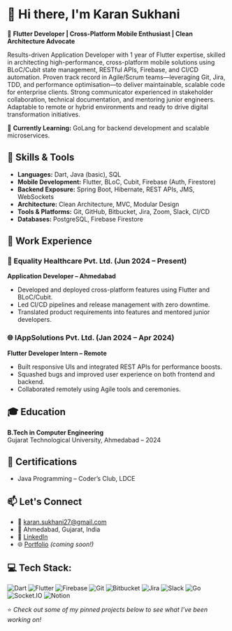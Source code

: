 # 👋 Hi there, I'm Karan Sukhani

🚀 **Flutter Developer | Cross-Platform Mobile Enthusiast | Clean Architecture Advocate**

Results-driven Application Developer with 1 year of Flutter expertise, skilled in architecting high-performance, cross-platform mobile solutions using BLoC/Cubit state management, RESTful APIs, Firebase, and CI/CD automation. Proven track record in Agile/Scrum teams—leveraging Git, Jira, TDD, and performance optimisation—to deliver maintainable, scalable code for enterprise clients. Strong communicator experienced in stakeholder collaboration, technical documentation, and mentoring junior engineers. Adaptable to remote or hybrid environments and ready to drive digital transformation initiatives.

🌱 **Currently Learning:** GoLang for backend development and scalable microservices.

## 🧠 Skills & Tools

- **Languages:** Dart, Java (basic), SQL
- **Mobile Development:** Flutter, BLoC, Cubit, Firebase (Auth, Firestore)
- **Backend Exposure:** Spring Boot, Hibernate, REST APIs, JMS, WebSockets
- **Architecture:** Clean Architecture, MVC, Modular Design
- **Tools & Platforms:** Git, GitHub, Bitbucket, Jira, Zoom, Slack, CI/CD
- **Databases:** PostgreSQL, Firebase Firestore

## 💼 Work Experience

### 🏥 Equality Healthcare Pvt. Ltd. (Jun 2024 – Present)  
**Application Developer – Ahmedabad**  
- Developed and deployed cross-platform features using Flutter and BLoC/Cubit.
- Led CI/CD pipelines and release management with zero downtime.
- Translated product requirements into features and mentored junior developers.

### 🌐 IAppSolutions Pvt. Ltd. (Jan 2024 – Apr 2024)  
**Flutter Developer Intern – Remote**  
- Built responsive UIs and integrated REST APIs for performance boosts.
- Squashed bugs and improved user experience on both frontend and backend.
- Collaborated remotely using Agile tools and ceremonies.

## 🎓 Education

**B.Tech in Computer Engineering**  
Gujarat Technological University, Ahmedabad – 2024

## 📜 Certifications

- Java Programming – Coder’s Club, LDCE

## 📫 Let's Connect

- 📧 karan.sukhani27@gmail.com  
- 📍 Ahmedabad, Gujarat, India  
- 💼 [LinkedIn](https://www.linkedin.com/in/karan-sukhani)  
- 🌐 [Portfolio](#) *(coming soon!)*

## 💻 Tech Stack:
![Dart](https://img.shields.io/badge/Dart-0175C2?style=for-the-badge&logo=dart&logoColor=white)
![Flutter](https://img.shields.io/badge/Flutter-02569B?style=for-the-badge&logo=flutter&logoColor=white)
![Firebase](https://img.shields.io/badge/Firebase-FFCA28?style=for-the-badge&logo=firebase&logoColor=black)
![Git](https://img.shields.io/badge/Git-F05032?style=for-the-badge&logo=git&logoColor=white)
![Bitbucket](https://img.shields.io/badge/Bitbucket-0052CC?style=for-the-badge&logo=bitbucket&logoColor=white)
![Jira](https://img.shields.io/badge/Jira-0052CC?style=for-the-badge&logo=jira&logoColor=white)
![Slack](https://img.shields.io/badge/Slack-4A154B?style=for-the-badge&logo=slack&logoColor=white)
![Go](https://img.shields.io/badge/Go-00ADD8?style=for-the-badge&logo=go&logoColor=white)
![Socket.IO](https://img.shields.io/badge/Socket.IO-010101?style=for-the-badge&logo=socketdotio&logoColor=white)
![Notion](https://img.shields.io/badge/Notion-000000?style=for-the-badge&logo=notion&logoColor=white)


⭐ *Check out some of my pinned projects below to see what I’ve been working on!*
